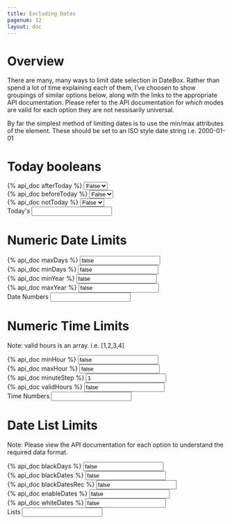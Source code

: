```yaml
---
title: Excluding Dates
pagenum: 12
layout: doc
---
```


# Overview

There are many, many ways to limit date selection in DateBox.  Rather than spend
a lot of time explaining each of them, I've choosen to show groupings of similar
options below, along with the links to the appropriate API documentation. Please
refer to the API documentation for <em>which</em> modes are valid for each option
they are not nessisarily universal.

By far the simplest method of limiting dates is to use the min/max attributes of
the element.  These should be set to an ISO style date string i.e. 2000-01-01

# Today booleans

<div class="ui-field-contain">
	<label for="cal1a">{% api_doc afterToday %}</label>
	<select id="cal1a" data-link="cal1" data-opt="afterToday" data-role="flipswitch" class="demopick"><option value="false">False</option><option value="true">True</option></select>
</div>
<div class="ui-field-contain">
	<label for="cal1b">{% api_doc beforeToday %}</label>
	<select id="cal1b" data-link="cal1" data-opt="beforeToday" data-role="flipswitch" class="demopick"><option value="false">False</option><option value="true">True</option></select>
</div>
<div class="ui-field-contain">
	<label for="cal1c">{% api_doc notToday %}</label>
	<select id="cal1c" data-link="cal1" data-opt="notToday" data-role="flipswitch" class="demopick"><option value="false">False</option><option value="true">True</option></select>
</div>
<div class="ui-field-contain">
	<label for="cal1">Today's</label>
	<input type="text" id="cal1" data-role="datebox" data-options='{"mode":"calbox", "hideInput":true, "useInline": true}'>
</div>

# Numeric Date Limits

<div class="ui-field-contain">
	<label for="cal2a">{% api_doc maxDays %}</label>
	<input id="cal2a" data-link="cal2" data-opt="maxDays" value="false" type="text" class="demopick">
</div>
<div class="ui-field-contain">
	<label for="cal2b">{% api_doc minDays %}</label>
	<input id="cal2b" data-link="cal2" data-opt="minDays" value="false" type="text" class="demopick">
</div>
<div class="ui-field-contain">
	<label for="cal2c">{% api_doc minYear %}</label>
	<input id="cal2c" data-link="cal2" data-opt="minYear" value="false" type="text" class="demopick">
</div>
<div class="ui-field-contain">
	<label for="cal2d">{% api_doc maxYear %}</label>
	<input id="cal2d" data-link="cal2" data-opt="maxYear" value="false" type="text" class="demopick">
</div>
<div class="ui-field-contain">
	<label for="cal2">Date Numbers</label>
	<input type="text" id="cal2" data-role="datebox" data-options='{"mode":"flipbox", "hideInput": true, "useInline": true}'>
</div>

# Numeric Time Limits

Note: valid hours is an array.  i.e. [1,2,3,4]

<div class="ui-field-contain">
	<label for="cal3a">{% api_doc minHour %}</label>
	<input id="cal3a" data-link="cal3" data-opt="minHour" value="false" type="text" class="demopick">
</div>
<div class="ui-field-contain">
	<label for="cal3b">{% api_doc maxHour %}</label>
	<input id="cal3b" data-link="cal3" data-opt="maxHour" value="false" type="text" class="demopick">
</div>
<div class="ui-field-contain">
	<label for="cal3c">{% api_doc minuteStep %}</label>
	<input id="cal3c" data-link="cal3" data-opt="minuteStep" value="1" type="text" class="demopick">
</div>
<div class="ui-field-contain">
	<label for="cal3d">{% api_doc validHours %}</label>
	<input id="cal3d" data-link="cal3" data-opt="validHours" value="false" type="text" class="demopick">
</div>
<div class="ui-field-contain">
	<label for="cal3">Time Numbers</label>
	<input type="text" id="cal3" data-role="datebox" data-options='{"mode":"timeflipbox", "hideInput":true, "useInline":true}'>
</div>

# Date List Limits

Note: Please view the API documentation for each option to understand the required data format.

<div class="ui-field-contain">
	<label for="cal4a">{% api_doc blackDays %}</label>
	<input id="cal4a" data-link="cal4" data-opt="blackDays" value="false" type="text" class="demopick">
</div>
<div class="ui-field-contain">
	<label for="cal4b">{% api_doc blackDates %}</label>
	<input id="cal4b" data-link="cal4" data-opt="blackDates" value="false" type="text" class="demopick">
</div>
<div class="ui-field-contain">
	<label for="cal4c">{% api_doc blackDatesRec %}</label>
	<input id="cal4c" data-link="cal4" data-opt="blackDatesRec" value="false" type="text" class="demopick">
</div>
<div class="ui-field-contain">
	<label for="cal4d">{% api_doc enableDates %}</label>
	<input id="cal4d" data-link="cal4" data-opt="enableDates" value="false" type="text" class="demopick">
</div>
<div class="ui-field-contain">
	<label for="cal4e">{% api_doc whiteDates %}</label>
	<input id="cal4e" data-link="cal4" data-opt="whiteDates" value="false" type="text" class="demopick">
</div>
<div class="ui-field-contain">
	<label for="cal4">Lists</label>
	<input type="text" id="cal4" data-role="datebox" data-options='{"mode":"calbox", "hideInput":true, "useInline":true}'>
</div>
